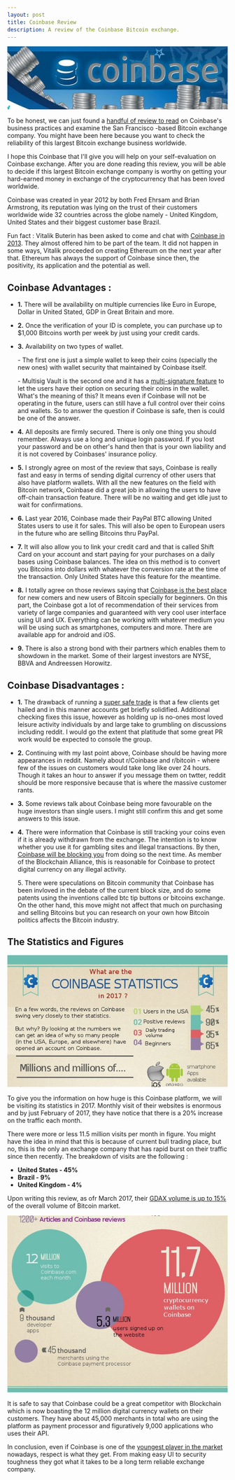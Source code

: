 ```yaml
---
layout: post
title: Coinbase Review
description: A review of the Coinbase Bitcoin exchange.
---
```


<p><center><img src="/images/coinbase-review-3.jpg" alt="Coinbase Review"/></center></p>

<p>To be honest, we can just found a <a href="/blog/">handful of review to read</a> on Coinbase's business practices and examine the San Francisco -based Bitcoin exchange company. You might have been here because you want to check the reliability of this largest Bitcoin exchange business worldwide. <p>

<p>I hope this Coinbase that I'll give you will help on your self-evaluation on Coinbase exchange. After you are done reading this review, you will be able to decide if this largest Bitcoin exchange company is worthy on getting your hard-earned money in exchange of the cryptocurrency that has been loved worldwide.<p>

<p>Coinbase was created in year 2012 by both Fred Ehrsam and Brian Armstrong, its reputation was lying on the trust of their customers worldwide wide 32 countries across the globe namely - United Kingdom, United States and their biggest customer base Brazil.<p>

<p>Fun fact : Vitalik Buterin has been asked to come and chat with <a href="/coinbase-review/">Coinbase in 2013</a>. They almost offered him to be part of the team. It did not happen in some ways, Vitalik proceeded on creating Ethereum on the next year after that. Ethereum has always the support of Coinbase since then, the positivity, its application and the potential as well.<p>

<h2>Coinbase Advantages :</h2>
<ul>
<li><p><strong>1.</strong> There will be availability on multiple currencies like Euro in Europe, Dollar in United Stated, GDP in Great Britain and more. <p></li>

<li><p><strong>2.</strong> Once the verification of your ID is complete, you can purchase up to $1,000 Bitcoins worth per week by just using your credit cards.<p></li>

<li><p><strong>3.</strong> Availability on two types of wallet.<p></li>

<p>- The first one is just a simple wallet to keep their coins (specially the new ones) with wallet security that maintained by Coinbase itself.<p>

<p>- Multisig Vault is the second one and it has a <a href="/localbitcoins-review/">multi-signature feature</a> to let the users have their option on securing their coins in the wallet. What's the meaning of this? It means even if Coinbase will not be operating in the future, users can still have a full control over their coins and wallets. So to answer the question if Coinbase is safe, then is could be one of the answer.<p>

<li><p><strong>4.</strong> All deposits are firmly secured. There is only one thing you should remember. Always use a long and unique login password. If you lost your password and be on other's hand then that is your own liability and it is not covered by Coinbases' insurance policy.<p></li>

<li><p><strong>5.</strong> I strongly agree on most of the review that says, Coinbase is really fast and easy in terms of sending digital currency of other users that also have platform wallets. With all the new features on the field with Bitcoin network, Coinbase did a great job in allowing the users to have off-chain transaction feature. There will be no waiting and get idle just to wait for confirmations.<p></li>

<li><p><strong>6.</strong> Last year 2016, Coinbase made their PayPal BTC allowing United States users to use it for sales. This will also be open to European users in the future who are selling Bitcoins thru PayPal.<p></li>

<li><p><strong>7.</strong> It will also allow you to link your credit card and that is called Shift Card on your account and start paying for your purchases on a daily bases using Coinbase balances. The idea on this method is to convert you Bitcoins into dollars with whatever the conversion rate at the time of the transaction. Only United States have this feature for the meantime. <p></li>

<li><p><strong>8.</strong> I totally agree on those reviews saying that <a href="/coinmama-review/">Coinbase is the best place</a> for new comers and new users of Bitcoin specially for beginners. On this part, the Coinbase got a lot of recommendation of their services from variety of large companies and guaranteed with very cool user interface using UI and UX. Everything can be working with whatever medium you will be using such as smartphones, computers and more. There are available app for android and iOS.<p></li>

<li><p><strong>9.</strong> There is also a strong bond with their partners which enables them to showdown in the market. Some of their largest investors are NYSE, BBVA and Andreessen Horowitz.<p></li>
</ul>
<h2>Coinbase Disadvantages :</h2>
<ul>
<li><p><strong>1.</strong> The drawback of running a <a href="/indacoin-review/">super safe trade</a> is that a few clients get hailed and in this manner accounts get briefly solidified. Additional checking fixes this issue, however as holding up is no-ones most loved leisure activity individuals by and large take to grumbling on discussions including reddit. I would go the extent that platitude that some great PR work would be expected to console the group.<p></li>

<li><p><strong>2.</strong> Continuing with my last point above, Coinbase should be having more appearances in reddit. Namely about r/Coinbase and r/bitcoin - where few of the issues on customers would take long like over 24 hours. Though it takes an hour to answer if you message them on twtter, reddit should be more responsive because that is where the massive customer rants.<p></li>

<li><p><strong>3.</strong> Some reviews talk about Coinbase being more favourable on the huge investors than single users. I might still confirm this and get some answers to this issue.<p></li>

<li><p><strong>4.</strong> There were information that Coinbase is still tracking your coins even if it is already withdrawn from the exchange. The intention is to know whether you use it for gambling sites and illegal transactions. By then, <a href="/best-bitcoin-exchanges/">Coinbase will be blocking you</a> from doing so the next time. As member of the Blockchain Alliance, this is reasonable for Coinbase to protect digital currency on any illegal activity.<p></li>

<p>5. There were speculations on Bitcoin community that Coinbase has been invloved in the debate of the current block size, and do some patents using the inventions called btc tip buttons or bitcoins exchange. On the other hand, this move might not affect that much on purchasing and selling Bitcoins but you can research on your own how Bitcoin politics affects the Bitcoin industry.<p>
</ul>
<h2>The Statistics and Figures</h2>

<p><center><img src="/images/coinbase-review-1.jpg" alt="Coinbase Review"/></center></p>

<p>To give you the information on how huge is this Coinbase platform, we will be visiting its statistics in 2017. Monthly visit of their websites is enormous and by just February  of 2017, they have notice that there is a 20% increase on the traffic each month. <p>

<p>There were more or less 11.5 million visits per month in figure. You might have the idea in mind that this is because of current bull trading place, but no, this is the only an exchange company that has rapid burst on their traffic since then recently. The breakdown of visits are the following :<p>
<ul>
<li><strong>United States - 45%</strong></li>

<li><strong>Brazil - 9%</strong></li>

<li><strong>United Kingdom - 4%</strong></li>
</ul>
<p>Upon writing this review, as ofr March 2017, their <a href="/best-bitcoin-wallets/">GDAX volume is up to 15%</a> of the overall volume of Bitcoin market.<p>

<p><center><img src="/images/coinbase-review-2.jpg" alt="Coinbase Review"/></center></p>

<p>It is safe to say that Coinbase could be a great competitor with Blockchain which is now boasting the 12 million digital currency wallets on their customers. They have about 45,000 merchants in total who are using the platform as payment processor and figuratively 9,000 applications who uses their API.<p>

<p>In conclusion, even if  Coinbase is one of the <a href="/cloud/">youngest player in the market</a> nowadays, respect is what they get. From making easy UI to security toughness they got what it takes to be a  long term reliable exchange company.<p>
